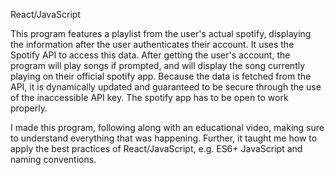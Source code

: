 React/JavaScript

This program features a playlist from the user's actual spotify, displaying the information after the user authenticates their account. It uses the Spotify API to access this data. After getting the user's account, the program will play songs if prompted, and will display the song currently playing on their official spotify app. Because the data is fetched from the API, it is dynamically updated and guaranteed to be secure through the use of the inaccessible API key. The spotify app has to be open to work properly.

I made this program, following along with an educational video, making sure to understand everything that was happening. Further, it taught me how to apply the best practices of React/JavaScript, e.g. ES6+ JavaScript and naming conventions.
